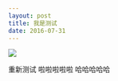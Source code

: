 ```yaml
---
layout: post
title: 我是测试
date: 2016-07-31
--- 
```


<img src="/images/fulls/02.jpg" class="fit image">

重新测试 
啦啦啦啦啦
哈哈哈哈哈

